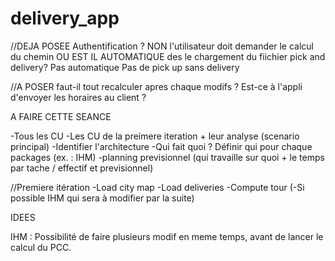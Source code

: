 # delivery_app

//DEJA POSEE
Authentification ? NON
l'utilisateur doit demander le calcul du chemin OU EST IL AUTOMATIQUE des le chargement du fiichier pick and delivery?  Pas automatique
Pas de pick up sans delivery 

//A POSER
faut-il tout recalculer apres chaque modifs ?
Est-ce à l'appli d'envoyer les horaires au client ?





A FAIRE CETTE SEANCE

-Tous les CU
-Les CU de la preimere iteration + leur analyse (scenario principal)
-Identifier l'architecture
-Qui fait quoi ? Définir qui pour chaque packages (ex. : IHM)
-planning previsionnel (qui travaille sur quoi + le temps par tache / effectif et previsionnel)


//Premiere itération
-Load city map
-Load deliveries
-Compute tour
(-Si possible IHM qui sera à modifier par la suite)



IDEES

IHM : Possibilité de faire plusieurs modif en meme temps, avant de lancer le calcul du PCC.
